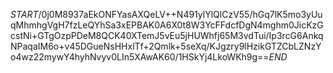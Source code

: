 $START$/0j0M8937aEkONFYasAXQeLV++N491ylYlQlCzV55/hGq7lK5mo3yUuqMhmhgVgH7fzLeQYhSa3xEPBAK0A6X0t8W3YcFFdcfDgN4mghm0JicKzGcstNi+GTgOzpPDeM8QCK40XTemJ5vEu5jHUWhfj65M3vdTui/Ip3rcG6AnkqNPaqaIM6o+v45DGueNsHHxlTf+2Qmlk+5seXq/KJgzry9lHzikGTZCbLZNzYo4wz22mywY4hyhNvyv0LIn5XAwAK60/1HSkYj4LkoWKh9g==$END$